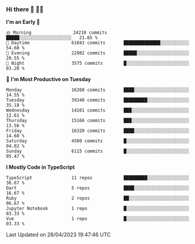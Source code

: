 ### Hi there 👋 🧑‍💻



<!--START_SECTION:waka-->
**I'm an Early 🐤** 

```text
🌞 Morning                24210 commits       █████░░░░░░░░░░░░░░░░░░░░   21.65 % 
🌆 Daytime                61043 commits       ██████████████░░░░░░░░░░░   54.60 % 
🌃 Evening                22982 commits       █████░░░░░░░░░░░░░░░░░░░░   20.55 % 
🌙 Night                  3575 commits        █░░░░░░░░░░░░░░░░░░░░░░░░   03.20 % 
```
📅 **I'm Most Productive on Tuesday** 

```text
Monday                   16268 commits       ████░░░░░░░░░░░░░░░░░░░░░   14.55 % 
Tuesday                  39340 commits       █████████░░░░░░░░░░░░░░░░   35.18 % 
Wednesday                14101 commits       ███░░░░░░░░░░░░░░░░░░░░░░   12.61 % 
Thursday                 15166 commits       ███░░░░░░░░░░░░░░░░░░░░░░   13.56 % 
Friday                   16320 commits       ████░░░░░░░░░░░░░░░░░░░░░   14.60 % 
Saturday                 4500 commits        █░░░░░░░░░░░░░░░░░░░░░░░░   04.02 % 
Sunday                   6115 commits        █░░░░░░░░░░░░░░░░░░░░░░░░   05.47 % 
```


**I Mostly Code in TypeScript** 

```text
TypeScript               11 repos            █████████░░░░░░░░░░░░░░░░   36.67 % 
Dart                     5 repos             ████░░░░░░░░░░░░░░░░░░░░░   16.67 % 
Ruby                     2 repos             ██░░░░░░░░░░░░░░░░░░░░░░░   06.67 % 
Jupyter Notebook         1 repo              █░░░░░░░░░░░░░░░░░░░░░░░░   03.33 % 
Vue                      1 repo              █░░░░░░░░░░░░░░░░░░░░░░░░   03.33 % 
```




 Last Updated on 28/04/2023 19:47:46 UTC
<!--END_SECTION:waka-->


